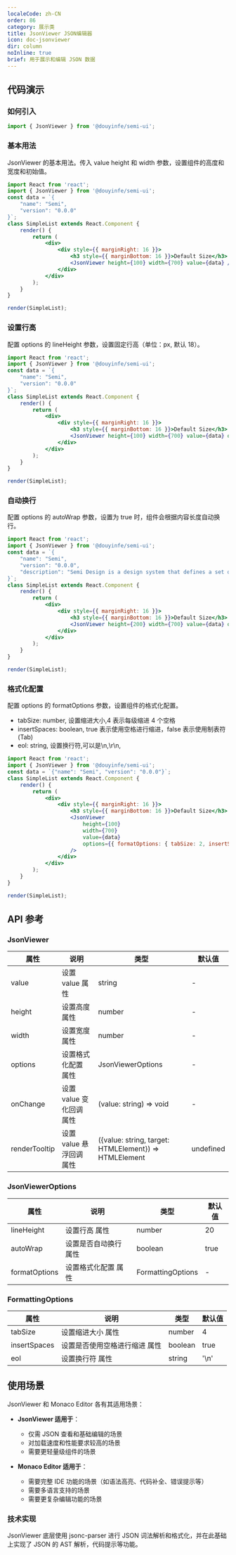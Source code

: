 ```yaml
---
localeCode: zh-CN
order: 86
category: 展示类
title: JsonViewer JSON编辑器
icon: doc-jsonviewer
dir: column
noInline: true
brief: 用于展示和编辑 JSON 数据
---
```


## 代码演示

### 如何引入

```jsx import
import { JsonViewer } from '@douyinfe/semi-ui';
```

### 基本用法

JsonViewer 的基本用法。传入 value height 和 width 参数，设置组件的高度和宽度和初始值。

```jsx live=true dir="column" noInline=true
import React from 'react';
import { JsonViewer } from '@douyinfe/semi-ui';
const data = `{
    "name": "Semi",
    "version": "0.0.0"
}`;
class SimpleList extends React.Component {
    render() {
        return (
            <div>
                <div style={{ marginRight: 16 }}>
                    <h3 style={{ marginBottom: 16 }}>Default Size</h3>
                    <JsonViewer height={100} width={700} value={data} />
                </div>
            </div>
        );
    }
}

render(SimpleList);
```

### 设置行高

配置 options 的 lineHeight 参数，设置固定行高（单位：px, 默认 18）。

```jsx live=true dir="column" noInline=true
import React from 'react';
import { JsonViewer } from '@douyinfe/semi-ui';
const data = `{
    "name": "Semi",
    "version": "0.0.0"
}`;
class SimpleList extends React.Component {
    render() {
        return (
            <div>
                <div style={{ marginRight: 16 }}>
                    <h3 style={{ marginBottom: 16 }}>Default Size</h3>
                    <JsonViewer height={100} width={700} value={data} options={{ lineHeight: 25 }} />
                </div>
            </div>
        );
    }
}

render(SimpleList);
```

### 自动换行

配置 options 的 autoWrap 参数，设置为 true 时，组件会根据内容长度自动换行。

```jsx live=true dir="column" noInline=true
import React from 'react';
import { JsonViewer } from '@douyinfe/semi-ui';
const data = `{
    "name": "Semi",
    "version": "0.0.0",
    "description": "Semi Design is a design system that defines a set of mid_back design and front_end basic components, helping us to more easily create a more consistent user experience."
}`;
class SimpleList extends React.Component {
    render() {
        return (
            <div>
                <div style={{ marginRight: 16 }}>
                    <h3 style={{ marginBottom: 16 }}>Default Size</h3>
                    <JsonViewer height={200} width={700} value={data} options={{ autoWrap: true }} />
                </div>
            </div>
        );
    }
}

render(SimpleList);
```

### 格式化配置

配置 options 的 formatOptions 参数，设置组件的格式化配置。

-   tabSize: number, 设置缩进大小,4 表示每级缩进 4 个空格
-   insertSpaces: boolean, true 表示使用空格进行缩进，false 表示使用制表符(Tab)
-   eol: string, 设置换行符,可以是\n,\r\n,

```jsx live=true dir="column" noInline=true
import React from 'react';
import { JsonViewer } from '@douyinfe/semi-ui';
const data = `{"name": "Semi", "version": "0.0.0"}`;
class SimpleList extends React.Component {
    render() {
        return (
            <div>
                <div style={{ marginRight: 16 }}>
                    <h3 style={{ marginBottom: 16 }}>Default Size</h3>
                    <JsonViewer
                        height={100}
                        width={700}
                        value={data}
                        options={{ formatOptions: { tabSize: 2, insertSpaces: true, eol: '\n' } }}
                    />
                </div>
            </div>
        );
    }
}

render(SimpleList);
```

## API 参考

### JsonViewer

| 属性                | 说明                                             | 类型                              | 默认值    |
|-------------------|------------------------------------------------|---------------------------------|--------------|
| value             | 设置 value 属性                                  | string                                  | -  |
| height            | 设置高度 属性                                     | number                                  | -  |
| width             | 设置宽度 属性                                     | number                                  | -  |
| options           | 设置格式化配置 属性                                | JsonViewerOptions                       | -   |
| onChange          | 设置 value 变化回调 属性                           | (value: string) => void                  | -   |
| renderTooltip     | 设置 value 悬浮回调 属性                           | ({value: string, target: HTMLElement}) => HTMLElement | undefined | -   |

### JsonViewerOptions

| 属性                | 说明                                          | 类型                              | 默认值    |
|-------------------|------------------------------------------------|---------------------------------|-----------|
| lineHeight        | 设置行高 属性                                    | number                          | 20  |
| autoWrap        | 设置是否自动换行 属性                             | boolean                            | true  |
| formatOptions     | 设置格式化配置 属性                               | FormattingOptions                |  -  |

### FormattingOptions

| 属性                | 说明                                          | 类型                              | 默认值    |
|-------------------|------------------------------------------------|---------------------------------|-----------|
| tabSize           | 设置缩进大小 属性                                 | number                          | 4  |
| insertSpaces      | 设置是否使用空格进行缩进 属性                       | boolean                         | true  |
| eol               | 设置换行符 属性                                   | string                          | '\n'  |




## 使用场景

JsonViewer 和 Monaco Editor 各有其适用场景：

- **JsonViewer 适用于**：
  - 仅需 JSON 查看和基础编辑的场景
  - 对加载速度和性能要求较高的场景
  - 需要更轻量级组件的场景

- **Monaco Editor 适用于**：
  - 需要完整 IDE 功能的场景（如语法高亮、代码补全、错误提示等）
  - 需要多语言支持的场景
  - 需要更复杂编辑功能的场景

### 技术实现

JsonViewer 底层使用 jsonc-parser 进行 JSON 词法解析和格式化，并在此基础上实现了 JSON 的 AST 解析，代码提示等功能。